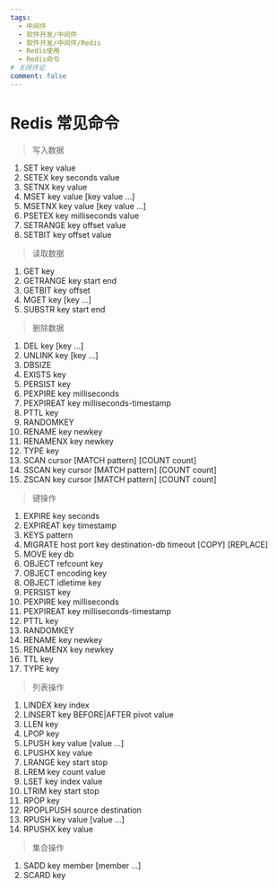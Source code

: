 ```yaml
---
tags:
  - 中间件
  - 软件开发/中间件
  - 软件开发/中间件/Redis
  - Redis使用
  - Redis命令
# 关闭评论
comment: false
---
```


# Redis 常见命令
> 写入数据
1. SET key value
2. SETEX key seconds value
3. SETNX key value
4. MSET key value [key value ...]
5. MSETNX key value [key value ...]
6. PSETEX key milliseconds value
7. SETRANGE key offset value
8. SETBIT key offset value
> 读取数据
1. GET key
2. GETRANGE key start end
3. GETBIT key offset
4. MGET key [key ...]
5. SUBSTR key start end
> 删除数据
1. DEL key [key ...]
2. UNLINK key [key ...]
3. DBSIZE
4. EXISTS key
5. PERSIST key
6. PEXPIRE key milliseconds
7. PEXPIREAT key milliseconds-timestamp
8. PTTL key
9. RANDOMKEY
10. RENAME key newkey
11. RENAMENX key newkey
12. TYPE key
13. SCAN cursor [MATCH pattern] [COUNT count]
14. SSCAN key cursor [MATCH pattern] [COUNT count]
15. ZSCAN key cursor [MATCH pattern] [COUNT count]
> 键操作
1. EXPIRE key seconds
2. EXPIREAT key timestamp
3. KEYS pattern
4. MIGRATE host port key destination-db timeout [COPY] [REPLACE]
5. MOVE key db
6. OBJECT refcount key
7. OBJECT encoding key
8. OBJECT idletime key
9. PERSIST key
10. PEXPIRE key milliseconds
11. PEXPIREAT key milliseconds-timestamp
12. PTTL key
13. RANDOMKEY
14. RENAME key newkey
15. RENAMENX key newkey
16. TTL key
17. TYPE key
> 列表操作
1. LINDEX key index
2. LINSERT key BEFORE|AFTER pivot value
3. LLEN key
4. LPOP key
5. LPUSH key value [value ...]
6. LPUSHX key value
7. LRANGE key start stop
8. LREM key count value
9. LSET key index value
10. LTRIM key start stop
11. RPOP key
12. RPOPLPUSH source destination
13. RPUSH key value [value ...]
14. RPUSHX key value
> 集合操作
1. SADD key member [member ...]
2. SCARD key
